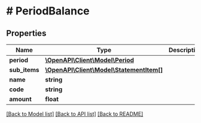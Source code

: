 # # PeriodBalance

## Properties

Name | Type | Description | Notes
------------ | ------------- | ------------- | -------------
**period** | [**\OpenAPI\Client\Model\Period**](Period.md) |  | [optional]
**sub_items** | [**\OpenAPI\Client\Model\StatementItem[]**](StatementItem.md) |  | [optional]
**name** | **string** |  | [optional]
**code** | **string** |  | [optional]
**amount** | **float** |  | [optional]

[[Back to Model list]](../../README.md#models) [[Back to API list]](../../README.md#endpoints) [[Back to README]](../../README.md)
